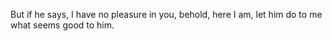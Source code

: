 But if he says, I have no pleasure in you, behold, here I am, let him do to me what seems good to him.
